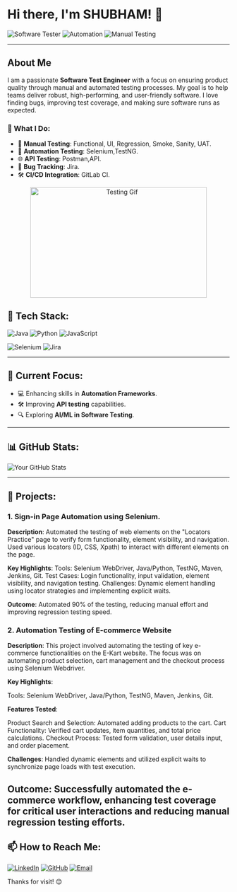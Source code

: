 
# Hi there, I'm SHUBHAM! 👋

![Software Tester](https://img.shields.io/badge/Software%20Tester-QA%20Enthusiast-blue) ![Automation](https://img.shields.io/badge/Test%20Automation-Selenium-green) ![Manual Testing](https://img.shields.io/badge/Manual%20Testing-Functional%20%7C%20Regression%20%7C%20UAT-orange)

---

## About Me

I am a passionate **Software Test Engineer** with a focus on ensuring product quality through manual and automated testing processes. My goal is to help teams deliver robust, high-performing, and user-friendly software. I love finding bugs, improving test coverage, and making sure software runs as expected.

### 🚀 What I Do:

- 🧪 **Manual Testing**: Functional, UI, Regression, Smoke, Sanity, UAT.
- 🤖 **Automation Testing**: Selenium,TestNG.
- 🌐 **API Testing**: Postman,API.
- 🐛 **Bug Tracking**: Jira.
- 🛠 **CI/CD Integration**: GitLab CI.

<p align="center">
  <img src="https://media.giphy.com/media/f3iwJFOVOwuy7K6FFw/giphy.gif" width="400" height="250" alt="Testing Gif">
</p>

## 🔧 Tech Stack:

![Java](https://img.shields.io/badge/Java-ED8B00?style=for-the-badge&logo=java&logoColor=white)
![Python](https://img.shields.io/badge/Python-3776AB?style=for-the-badge&logo=python&logoColor=white)
![JavaScript](https://img.shields.io/badge/JavaScript-323330?style=for-the-badge&logo=javascript&logoColor=F7DF1E)

![Selenium](https://img.shields.io/badge/Selenium-43B02A?style=for-the-badge&logo=selenium&logoColor=white)
![Jira](https://img.shields.io/badge/Jira-0052CC?style=for-the-badge&logo=jira&logoColor=white)

---

## 🌱 Current Focus:

- 💻 Enhancing skills in **Automation Frameworks**.
- 🛠 Improving **API testing** capabilities.
- 🔍 Exploring **AI/ML in Software Testing**.

---

## 📊 GitHub Stats:

![Your GitHub Stats](https://github-readme-stats.vercel.app/api?username=yourusername&show_icons=true&theme=radical)

---

## 🚀 Projects:

### 1. Sign-in Page Automation using Selenium.
**Description**: Automated the testing of web elements on the "Locators Practice" page to verify form functionality, element visibility, and navigation. Used various locators (ID, CSS, Xpath) to interact with different elements on the page.

**Key Highlights**:
Tools: Selenium WebDriver, Java/Python, TestNG, Maven, Jenkins, Git.
Test Cases: Login functionality, input validation, element visibility, and navigation testing.
Challenges: Dynamic element handling using locator strategies and implementing explicit waits.

**Outcome**:
Automated 90% of the testing, reducing manual effort and improving regression testing speed.

### 2. Automation Testing of E-commerce Website
**Description**: This project involved automating the testing of key e-commerce functionalities on the E-Kart website. The focus was on automating product selection, cart management and the checkout process using Selenium Webdriver.

**Key Highlights**:

Tools: Selenium WebDriver, Java/Python, TestNG, Maven, Jenkins, Git.

**Features Tested**:

Product Search and Selection: Automated adding products to the cart.
Cart Functionality: Verified cart updates, item quantities, and total price calculations.
Checkout Process: Tested form validation, user details input, and order placement.

**Challenges**: 
Handled dynamic elements and utilized explicit waits to synchronize page loads with test execution.

**Outcome**:
Successfully automated the e-commerce workflow, enhancing test coverage for critical user interactions and reducing manual regression testing efforts.
---

## 📫 How to Reach Me:

[![LinkedIn](https://img.shields.io/badge/LinkedIn-0077B5?style=for-the-badge&logo=linkedin&logoColor=white)](https://www.linkedin.com/in/shubham-dixit-11985a185)
[![GitHub](https://img.shields.io/badge/GitHub-100000?style=for-the-badge&logo=github&logoColor=white)](https://github.com/MrSsd111)
[![Email](https://img.shields.io/badge/Email-D14836?style=for-the-badge&logo=gmail&logoColor=white)](mailto:shubhadixit111@gmail.com)



Thanks for visit! 😊
